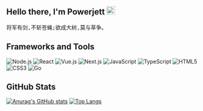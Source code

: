 <h2>
    Hello there, I'm Powerjett 
    <img 
      src="https://github.com/blackcater/blackcater/raw/main/images/Hi.gif" 
      height="22"
      width="22"
    />
</h1>

<pre>
将军有剑,不斩苍蝇;欲成大树,莫与草争。
</pre> 

## Frameworks and Tools

![Node.js](https://img.shields.io/badge/Node.js-339933?logo=Node.js&logoColor=fff)
![React](https://img.shields.io/badge/React-61DAFB?logo=React&logoColor=333)
![Vue.js](https://img.shields.io/badge/Vue.js-4FC08D?logo=Vue.js&logoColor=fff)
![Next.js](https://img.shields.io/badge/Next.js-000000?logo=Next.js&logoColor=fff)
![JavaScript](https://img.shields.io/badge/JavaScript-F7DF1E?logo=JavaScript&logoColor=333)
![TypeScript](https://img.shields.io/badge/TypeScript-3178C6?logo=TypeScript&logoColor=fff)
![HTML5](https://img.shields.io/badge/HTML5-E34F26?logo=HTML5&logoColor=fff)
![CSS3](https://img.shields.io/badge/CSS3-1572B6?logo=CSS3&logoColor=fff)
![Go](https://img.shields.io/badge/Go-00ADD8?logo=Go&logoColor=fff)

## GitHub Stats

[![Anurag's GitHub stats](https://github-readme-stats.vercel.app/api?username=powerjett&show_icons=true&hide_border=true&hide=contribs)](https://github.com/anuraghazra/github-readme-stats)
[![Top Langs](https://github-readme-stats.vercel.app/api/top-langs/?username=powerjett&hide_border=true&layout=compact)](https://github.com/anuraghazra/github-readme-stats)


